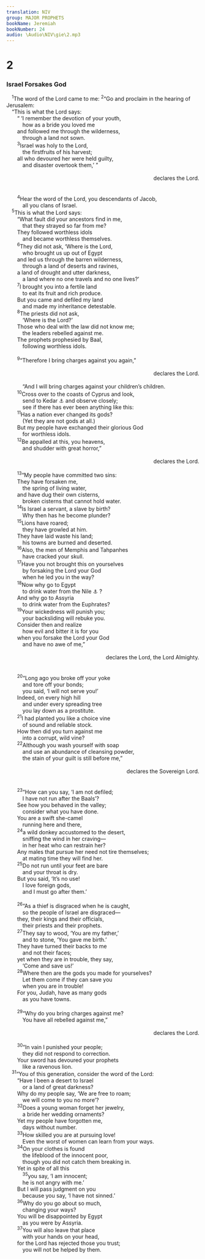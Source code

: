 ```yaml
---
translation: NIV
group: MAJOR PROPHETS
bookName: Jeremiah 
bookNumber: 24
audio: \Audio\NIV\gie\2.mp3
---
```


<div class="title"><h1>2</h1><h3>Israel Forsakes God </h3></div>
<span class="verse gie_2_1"> <sup>1</sup>The word of the Lord came to me: </span>
<span class="verse gie_2_2"><sup>2</sup>“Go and proclaim in the hearing of Jerusalem: <br/> “This is what the Lord says: <br/>  “ ‘I remember the devotion of your youth, <br/>   how as a bride you loved me <br/>  and followed me through the wilderness, <br/>   through a land not sown. <br/></span>
<span class="verse gie_2_3">  <sup>3</sup>Israel was holy to the Lord, <br/>   the firstfruits of his harvest; <br/>  all who devoured her were held guilty, <br/>   and disaster overtook them,’ ” <br/> <aside style="text-align:right;">declares the Lord. </aside><br/><br/></span>
<span class="verse gie_2_4">  <sup>4</sup>Hear the word of the Lord, you descendants of Jacob, <br/>   all you clans of Israel. <br/></span>
<span class="verse gie_2_5"> <sup>5</sup>This is what the Lord says: <br/>  “What fault did your ancestors find in me, <br/>   that they strayed so far from me? <br/>  They followed worthless idols <br/>   and became worthless themselves. <br/></span>
<span class="verse gie_2_6">  <sup>6</sup>They did not ask, ‘Where is the Lord, <br/>   who brought us up out of Egypt <br/>  and led us through the barren wilderness, <br/>   through a land of deserts and ravines, <br/>  a land of drought and utter darkness, <br/>   a land where no one travels and no one lives?’ <br/></span>
<span class="verse gie_2_7">  <sup>7</sup>I brought you into a fertile land <br/>   to eat its fruit and rich produce. <br/>  But you came and defiled my land <br/>   and made my inheritance detestable. <br/></span>
<span class="verse gie_2_8">  <sup>8</sup>The priests did not ask, <br/>   ‘Where is the Lord?’ <br/>  Those who deal with the law did not know me; <br/>   the leaders rebelled against me. <br/>  The prophets prophesied by Baal, <br/>   following worthless idols. <br/><br/></span>
<span class="verse gie_2_9">  <sup>9</sup>“Therefore I bring charges against you again,” <br/> <aside style="text-align:right;">declares the Lord. </aside><br/>   “And I will bring charges against your children’s children. <br/></span>
<span class="verse gie_2_10">  <sup>10</sup>Cross over to the coasts of Cyprus and look, <br/>   send to Kedar <a data-toggle="tooltip" data-placement="bottom" title="In the Syro-Arabian desert">⚓</a> and observe closely; <br/>   see if there has ever been anything like this: <br/></span>
<span class="verse gie_2_11">  <sup>11</sup>Has a nation ever changed its gods? <br/>   (Yet they are not gods at all.) <br/>  But my people have exchanged their glorious God <br/>   for worthless idols. <br/></span>
<span class="verse gie_2_12">  <sup>12</sup>Be appalled at this, you heavens, <br/>   and shudder with great horror,” <br/> <aside style="text-align:right;">declares the Lord. </aside><br/></span>
<span class="verse gie_2_13">  <sup>13</sup>“My people have committed two sins: <br/>  They have forsaken me, <br/>   the spring of living water, <br/>  and have dug their own cisterns, <br/>   broken cisterns that cannot hold water. <br/></span>
<span class="verse gie_2_14">  <sup>14</sup>Is Israel a servant, a slave by birth? <br/>   Why then has he become plunder? <br/></span>
<span class="verse gie_2_15">  <sup>15</sup>Lions have roared; <br/>   they have growled at him. <br/>  They have laid waste his land; <br/>   his towns are burned and deserted. <br/></span>
<span class="verse gie_2_16">  <sup>16</sup>Also, the men of Memphis and Tahpanhes <br/>   have cracked your skull. <br/></span>
<span class="verse gie_2_17">  <sup>17</sup>Have you not brought this on yourselves <br/>   by forsaking the Lord your God <br/>   when he led you in the way? <br/></span>
<span class="verse gie_2_18">  <sup>18</sup>Now why go to Egypt <br/>   to drink water from the Nile <a data-toggle="tooltip" data-placement="bottom" title="Hebrew Shihor; that is, a branch of the Nile">⚓</a> ? <br/>  And why go to Assyria <br/>   to drink water from the Euphrates? <br/></span>
<span class="verse gie_2_19">  <sup>19</sup>Your wickedness will punish you; <br/>   your backsliding will rebuke you. <br/>  Consider then and realize <br/>   how evil and bitter it is for you <br/>  when you forsake the Lord your God <br/>   and have no awe of me,” <br/> <aside style="text-align:right;">declares the Lord, the Lord Almighty. </aside><br/><br/></span>
<span class="verse gie_2_20">  <sup>20</sup>“Long ago you broke off your yoke <br/>   and tore off your bonds; <br/>   you said, ‘I will not serve you!’ <br/>  Indeed, on every high hill <br/>   and under every spreading tree <br/>   you lay down as a prostitute. <br/></span>
<span class="verse gie_2_21">  <sup>21</sup>I had planted you like a choice vine <br/>   of sound and reliable stock. <br/>  How then did you turn against me <br/>   into a corrupt, wild vine? <br/></span>
<span class="verse gie_2_22">  <sup>22</sup>Although you wash yourself with soap <br/>   and use an abundance of cleansing powder, <br/>   the stain of your guilt is still before me,” <br/> <aside style="text-align:right;">declares the Sovereign Lord. </aside><br/><br/></span>
<span class="verse gie_2_23">  <sup>23</sup>“How can you say, ‘I am not defiled; <br/>   I have not run after the Baals’? <br/>  See how you behaved in the valley; <br/>   consider what you have done. <br/>  You are a swift she-camel <br/>   running here and there, <br/></span>
<span class="verse gie_2_24">  <sup>24</sup>a wild donkey accustomed to the desert, <br/>   sniffing the wind in her craving— <br/>   in her heat who can restrain her? <br/>  Any males that pursue her need not tire themselves; <br/>   at mating time they will find her. <br/></span>
<span class="verse gie_2_25">  <sup>25</sup>Do not run until your feet are bare <br/>   and your throat is dry. <br/>  But you said, ‘It’s no use! <br/>   I love foreign gods, <br/>   and I must go after them.’ <br/><br/></span>
<span class="verse gie_2_26">  <sup>26</sup>“As a thief is disgraced when he is caught, <br/>   so the people of Israel are disgraced— <br/>  they, their kings and their officials, <br/>   their priests and their prophets. <br/></span>
<span class="verse gie_2_27">  <sup>27</sup>They say to wood, ‘You are my father,’ <br/>   and to stone, ‘You gave me birth.’ <br/>  They have turned their backs to me <br/>   and not their faces; <br/>  yet when they are in trouble, they say, <br/>   ‘Come and save us!’ <br/></span>
<span class="verse gie_2_28">  <sup>28</sup>Where then are the gods you made for yourselves? <br/>   Let them come if they can save you <br/>   when you are in trouble! <br/>  For you, Judah, have as many gods <br/>   as you have towns. <br/><br/></span>
<span class="verse gie_2_29">  <sup>29</sup>“Why do you bring charges against me? <br/>   You have all rebelled against me,” <br/> <aside style="text-align:right;">declares the Lord. </aside><br/></span>
<span class="verse gie_2_30">  <sup>30</sup>“In vain I punished your people; <br/>   they did not respond to correction. <br/>  Your sword has devoured your prophets <br/>   like a ravenous lion. <br/></span>
<span class="verse gie_2_31"> <sup>31</sup>“You of this generation, consider the word of the Lord: <br/>  “Have I been a desert to Israel <br/>   or a land of great darkness? <br/>  Why do my people say, ‘We are free to roam; <br/>   we will come to you no more’? <br/></span>
<span class="verse gie_2_32">  <sup>32</sup>Does a young woman forget her jewelry, <br/>   a bride her wedding ornaments? <br/>  Yet my people have forgotten me, <br/>   days without number. <br/></span>
<span class="verse gie_2_33">  <sup>33</sup>How skilled you are at pursuing love! <br/>   Even the worst of women can learn from your ways. <br/></span>
<span class="verse gie_2_34">  <sup>34</sup>On your clothes is found <br/>   the lifeblood of the innocent poor, <br/>   though you did not catch them breaking in. <br/>  Yet in spite of all this <br/></span>
<span class="verse gie_2_35">   <sup>35</sup>you say, ‘I am innocent; <br/>   he is not angry with me.’ <br/>  But I will pass judgment on you <br/>   because you say, ‘I have not sinned.’ <br/></span>
<span class="verse gie_2_36">  <sup>36</sup>Why do you go about so much, <br/>   changing your ways? <br/>  You will be disappointed by Egypt <br/>   as you were by Assyria. <br/></span>
<span class="verse gie_2_37">  <sup>37</sup>You will also leave that place <br/>   with your hands on your head, <br/>  for the Lord has rejected those you trust; <br/>   you will not be helped by them. <br/><br/></span>
